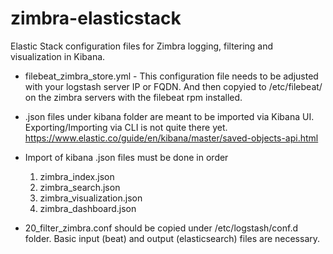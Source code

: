 # zimbra-elasticstack
Elastic Stack configuration files for Zimbra logging, filtering and visualization in Kibana.

- filebeat_zimbra_store.yml - This configuration file needs to be adjusted with your logstash server IP or FQDN. And then copyied to 
/etc/filebeat/ on the zimbra servers with the filebeat rpm installed.

- .json files under kibana folder are meant to be imported via Kibana UI. Exporting/Importing via CLI is not quite
there yet. https://www.elastic.co/guide/en/kibana/master/saved-objects-api.html

- Import of kibana .json files must be done in order
  1. zimbra_index.json
  2. zimbra_search.json
  3. zimbra_visualization.json
  4. zimbra_dashboard.json

- 20_filter_zimbra.conf should be copied under /etc/logstash/conf.d folder. Basic input (beat) and output (elasticsearch) files are necessary.

